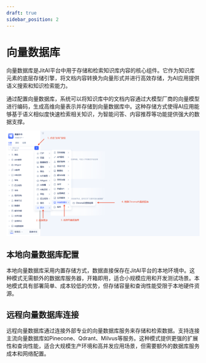 ```yaml
---
draft: true
sidebar_position: 2
---
```


# 向量数据库

向量数据库是JitAI平台中用于存储和检索知识库内容的核心组件。它作为知识库元素的底层存储引擎，将文档内容转换为向量形式并进行高效存储，为AI应用提供语义搜索和知识检索能力。

通过配置向量数据库，系统可以将知识库中的文档内容通过大模型厂商的向量模型进行编码，生成高维向量表示并存储到向量数据库中。这种存储方式使得AI应用能够基于语义相似度快速检索相关知识，为智能问答、内容推荐等功能提供强大的数据支撑。

![向量数据库创建](./img/2/向量数据库创建.png)

## 本地向量数据库配置

本地向量数据库采用内置存储方式，数据直接保存在JitAI平台的本地环境中。这种模式无需额外的数据库服务器，开箱即用，适合小规模应用和开发测试场景。本地模式具有部署简单、成本较低的优势，但存储容量和查询性能受限于本地硬件资源。

## 远程向量数据库连接

远程向量数据库通过连接外部专业的向量数据库服务来存储和检索数据。支持连接主流向量数据库如Pinecone、Qdrant、Milvus等服务。这种模式提供更强的扩展性和查询性能，适合大规模生产环境和高并发应用场景，但需要额外的数据库服务成本和网络配置。
